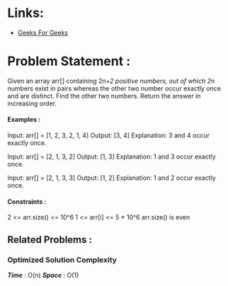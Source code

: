 # Links:

- [Geeks For Geeks](https://www.geeksforgeeks.org/problems/finding-the-numbers0215/1)

# Problem Statement :

Given an array arr[] containing 2*n+2 positive numbers, out of which 2*n numbers exist in pairs whereas the other two number occur exactly once and are distinct. Find the other two numbers. Return the answer in increasing order.

#### Examples :

Input: arr[] = [1, 2, 3, 2, 1, 4]
Output: [3, 4] 
Explanation: 3 and 4 occur exactly once.


Input: arr[] = [2, 1, 3, 2]
Output: [1, 3]
Explanation: 1 and 3 occur exactly once.


Input: arr[] = [2, 1, 3, 3]
Output: [1, 2]
Explanation: 1 and 2 occur exactly once.

#### Constraints :

2 <= arr.size() <= 10^6 
1 <= arr[i] <= 5 * 10^6
arr.size() is even



## Related Problems :


### Optimized Solution Complexity

**_Time_** : O(n)
**_Space_** : O(1)